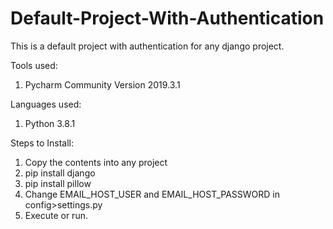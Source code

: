 # Default-Project-With-Authentication
This is a default project with authentication for any django project.

Tools used:
1. Pycharm Community Version 2019.3.1

Languages used:
1. Python 3.8.1

Steps to Install:
1. Copy the contents into any project
2. pip install django
3. pip install pillow
4. Change EMAIL_HOST_USER and EMAIL_HOST_PASSWORD in config>settings.py
5. Execute or run.
